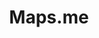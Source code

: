 ---
blog: https://maps.me/blog/en
codehost: https://github.com/mapsme/omim
facebook: http://facebook.com/MapsWithMe
logohandle: mapsme
sort: mapsme
title: Maps.me
twitter: https://x.com/maps_me
website: https://maps.me/
---